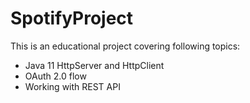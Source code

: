 # SpotifyProject
This is an educational project covering following topics:
  * Java 11 HttpServer and HttpClient
  * OAuth 2.0 flow
  * Working with REST API
